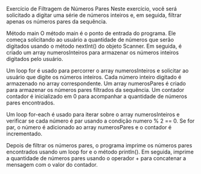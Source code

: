Exercício de Filtragem de Números Pares
Neste exercício, você será solicitado a digitar uma série de números inteiros e, em seguida, filtrar apenas 
os números pares da sequência.

Método main
O método main é o ponto de entrada do programa. 
Ele começa solicitando ao usuário a quantidade de números que serão digitados 
usando o método nextInt() do objeto Scanner. 
Em seguida, é criado um array numerosInteiros para armazenar os números inteiros digitados pelo usuário.

Um loop for é usado para percorrer o array numerosInteiros e solicitar ao usuário que digite os números inteiros. 
Cada número inteiro digitado é armazenado no array correspondente.
Um array numerosPares é criado para armazenar os números pares filtrados da sequência. 
Um contador contador é inicializado em 0 para acompanhar a quantidade de números pares encontrados.

Um loop for-each é usado para iterar sobre o array numerosInteiros e verificar 
se cada número é par usando a condição numero % 2 == 0. 
Se for par, o número é adicionado ao array numerosPares e o contador é incrementado.

Depois de filtrar os números pares, o programa imprime os números pares encontrados 
usando um loop for e o método println(). 
Em seguida, imprime a quantidade de números pares usando o operador + para concatenar a mensagem com o valor do contador.

